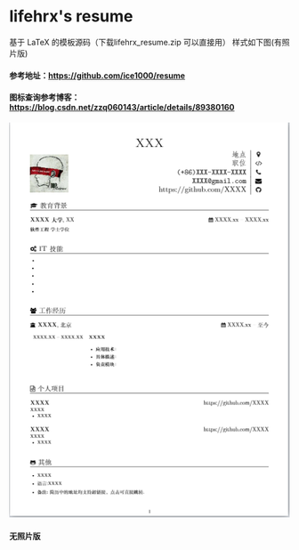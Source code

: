 # lifehrx's resume
基于 LaTeX 的模板源码（下载lifehrx_resume.zip 可以直接用）
样式如下图(有照片版)

#### 参考地址：https://github.com/ice1000/resume
#### 图标查询参考博客：https://blog.csdn.net/zzq060143/article/details/89380160
![resume](./resume.png) 

#### 无照片版
